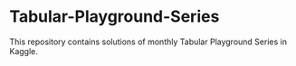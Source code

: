 # Tabular-Playground-Series
This repository contains solutions of monthly Tabular Playground Series in Kaggle.
